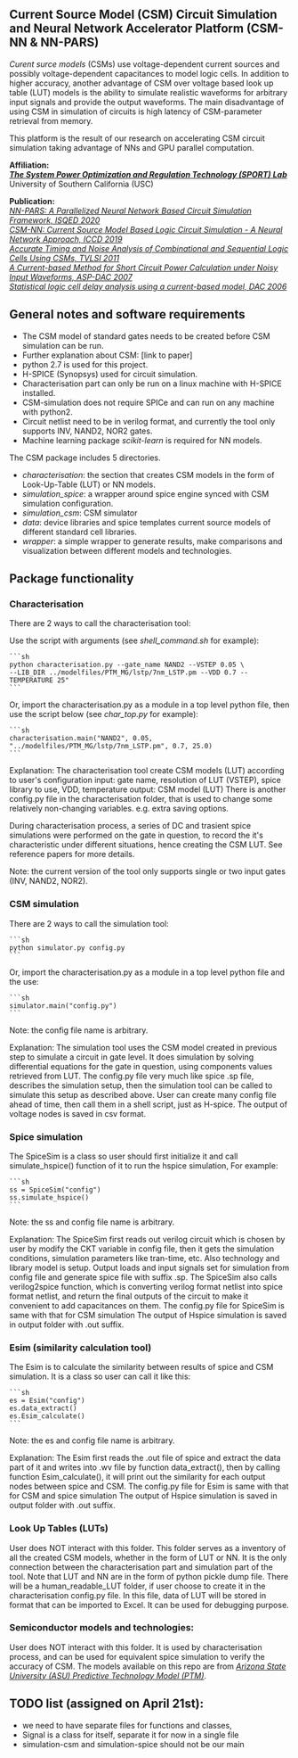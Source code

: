 
## Current Source Model (CSM) Circuit Simulation and Neural Network Accelerator Platform (CSM-NN \& NN-PARS)
*Curent surce models* (CSMs) use voltage-dependent current sources and possibly voltage-dependent capacitances to model logic cells. In addition to higher accuracy, another advantage of CSM over voltage based look up table (LUT) models is the ability to simulate realistic waveforms for arbitrary input signals and provide the output waveforms. The main disadvantage of using CSM in simulation of circuits is high latency of CSM-parameter retrieval from memory. 

This platform is the result of our research on accelerating CSM circuit simulation taking advantage of NNs and GPU parallel computation. 

**Affiliation:** <br />
<cite>[**The System Power Optimization and Regulation Technology (SPORT) Lab**][1]</cite> <br />
University of Southern California (USC) 

**Publication:** <br />
<cite>[NN-PARS: A Parallelized Neural Network Based Circuit Simulation Framework, ISQED 2020][3]</cite>  <br />
<cite>[CSM-NN: Current Source Model Based Logic Circuit Simulation - A Neural Network Approach, ICCD 2019][2]</cite>  <br />
<cite>[Accurate Timing and Noise Analysis of Combinational and Sequential Logic Cells Using CSMs, TVLSI 2011][4]</cite><br />
<cite>[A Current-based Method for Short Circuit Power Calculation under Noisy Input Waveforms, ASP-DAC 2007][5]</cite> <br />
<cite>[Statistical logic cell delay analysis using a current-based model, DAC 2006][6]</cite>  <br />

[1]: http://sportlab.usc.edu/ 
[2]: https://arxiv.org/abs/2002.05291
[3]: https://arxiv.org/abs/2002.05292
[4]: https://ieeexplore.ieee.org/abstract/document/5393095
[5]: https://ieeexplore.ieee.org/abstract/document/4196129
[6]: https://dl.acm.org/doi/abs/10.1145/1146909.1146975

## General notes and software requirements
- The CSM model of standard gates needs to be created before CSM simulation can be run.
- Further explanation about CSM: [link to paper]
- python 2.7 is used for this project. 
- H-SPICE (Synopsys) used for circuit simulation. 
- Characterisation part can only be run on a linux machine with H-SPICE installed. 
- CSM-simulation does not require SPICe and can run on any machine with python2. 
- Circuit netlist need to be in verilog format, and currently the tool only supports INV, NAND2, NOR2 gates.
- Machine learning package *scikit-learn* is required for NN models.

The CSM package includes 5 directories.
- *characterisation*: the section that creates CSM models in the form of Look-Up-Table (LUT) or NN models. 
- *simulation_spice*: a wrapper around spice engine synced with CSM simulation configuration. 
- *simulation_csm*: CSM simulator
- *data*: device libraries and spice templates current source models of different standard cell libraries. 
- *wrapper*: a simple wrapper to generate results, make comparisons and visualization between different models and technologies. 


## Package functionality
### Characterisation

There are 2 ways to call the characterisation tool: 
    
Use the script with arguments (see *shell_command.sh* for example):

    ```sh
    python characterisation.py --gate_name NAND2 --VSTEP 0.05 \
    --LIB_DIR ../modelfiles/PTM_MG/lstp/7nm_LSTP.pm --VDD 0.7 --TEMPERATURE 25"
    ```
    
Or, import the characterisation.py as a module in a top level python file, then use the script below (see *char_top.py* for example): 

    ```sh
    characterisation.main("NAND2", 0.05, "../modelfiles/PTM_MG/lstp/7nm_LSTP.pm", 0.7, 25.0)
    ```

Explanation: 
The characterisation tool create CSM models (LUT) according to user's configuration
input: gate name, resolution of LUT (VSTEP), spice library to use, VDD, temperature
output: CSM model (LUT)
There is another config.py file in the characterisation folder, that is used to change some relatively
non-changing variables. e.g. extra saving options.

During characterisation process, a series of DC and trasient spice simulations were performed on the
gate in question, to record the it's characteristic under different situations, hence creating the
CSM LUT. See reference papers for more details.

Note: the current version of the tool only supports single or two input gates (INV, NAND2, NOR2).

### CSM simulation
There are 2 ways to call the simulation tool: 

    ```sh
    python simulator.py config.py
    ```
    
Or, import the characterisation.py as a module in a top level python file and the use:

    ```sh
    simulator.main("config.py")
    ```

Note: the config file name is arbitrary. 

Explanation: 
    The simulation tool uses the CSM model created in previous step to simulate a circuit in gate level.
    It does simulation by solving differential equations for the gate in question, using components values
    retrieved from LUT.
    The config.py file very much like spice .sp file, describes the simulation setup, then the simulation
    tool can be called to simulate this setup as described above. User can create many config file ahead 
    of time, then call them in a shell script, just as H-spice.
    The output of voltage nodes is saved in csv format.

### Spice simulation
The SpiceSim is a class so user should first initialize it and call simulate_hspice() function of it to run the hspice simulation,
For example: 

    ```sh
    ss = SpiceSim("config")
    ss.simulate_hspice()
    ```

Note: the ss and config file name is arbitrary. 

Explanation: 
    The SpiceSim first reads out verilog circuit which is chosen by user by modify the CKT variable in config file, 
    then it gets the simulation conditions, simulation parameters like tran-time, etc. Also technology and library model is setup.
    Output loads and input signals set for simulation from config file and generate spice file with suffix .sp.
    The SpiceSim also calls verilog2spice function, which is converting verilog format netlist into spice format netlist, 
    and return the final outputs of the circuit to make it convenient to add capacitances on them.
    The config.py file for SpiceSim is same with that for CSM simulation
    The output of Hspice simulation is saved in output folder with .out suffix.

### Esim (similarity calculation tool)
The Esim is to calculate the similarity between results of spice and CSM simulation. It is a class so user can call it like this:

    ```sh
    es = Esim("config")
    es.data_extract()
    es.Esim_calculate()
    ```

Note: the es and config file name is arbitrary. 

Explanation: 
    The Esim first reads the .out file of spice and extract the data part of it and writes into .wv file by 
    function data_extract(), then by calling function Esim_calculate(), it will print out the similarity for
    each output nodes between spice and CSM.
    The config.py file for Esim is same with that for CSM and spice simulation
    The output of Hspice simulation is saved in output folder with .out suffix.

### Look Up Tables (LUTs)
User does NOT interact with this folder.
This folder serves as a inventory of all the created CSM models, whether in the form of LUT or NN.
It is the only connection between the characterisation part and simulation part of the tool.
Note that LUT and NN are in the form of python pickle dump file.
There will be a human_readable_LUT folder, if user choose to create it in the characterisation config.py file. In this file, data of LUT will be stored in format that can be imported to Excel.
It can be used for debugging purpose.

### Semiconductor models and technologies: 
User does NOT interact with this folder.
It is used by characterisation process, and can be used for equivalent spice simulation to verify the accuracy of CSM.
The models available on this repo are from <cite>[Arizona State University (ASU) Predictive Technology Model (PTM)][7]</cite>. <br />

[7]: http://ptm.asu.edu/

## TODO list (assigned on April 21st):
- we need to have separate files for functions and classes, 
- Signal is a class for itself, separate it for now in a single file
- simulation-csm and simulation-spice should not be our main
